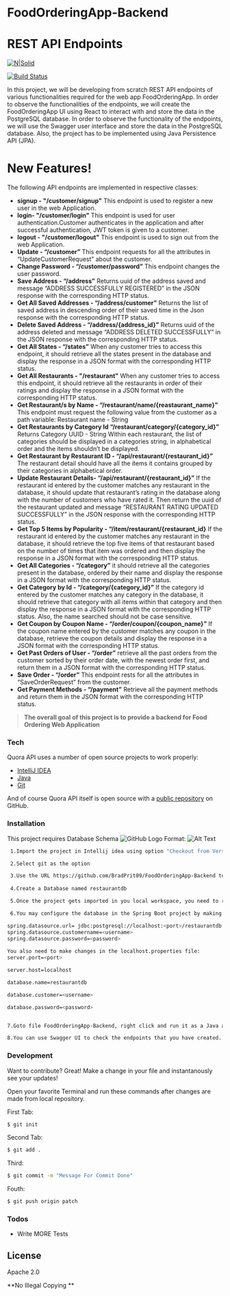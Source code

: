 # FoodOrderingApp-Backend
# REST API Endpoints

[![N|Solid](https://i0.wp.com/flixtel.in/wp-content/uploads/2018/02/cropped-mpls-new-1.png?resize=150%2C150)](https://www.upgrad.com/)

[![Build Status](https://travis-ci.org/joemccann/dillinger.svg?branch=master)](https://github.com/BradPrit09/Quora-Demo.git)

In this project, we will be developing from scratch REST API endpoints of various functionalities required for the web app FoodOrderingApp. In order to observe the functionalities of the endpoints, we will create the FoodOrderingApp UI using React to interact with and store the data in the PostgreSQL database. In order to observe the functionality of the endpoints, we will use the Swagger user interface and store the data in the PostgreSQL database. Also, the project has to be implemented using Java Persistence API (JPA).


 
# New Features!
The following API endpoints are  implemented in respective classes:
  - **signup - "/customer/signup"** This endpoint is used to register a new user in the web Application.
  - **login- "/customer/login"** This endpoint is used for user authentication.Customer authenticates in the application and after              successful authentication, JWT token is given to a customer.
  - **logout - "/customer/logout"** This endpoint is used to sign out from the web Application.
  - **Update - “/customer”** This endpoint requests for all the attributes in “UpdateCustomerRequest” about the customer.
  - **Change Password - “/customer/password”** This endpoint changes the user password.
  - **Save Address - “/address”**  Returns uuid of the address saved and message “ADDRESS SUCCESSFULLY REGISTERED” in the JSON response with the corresponding HTTP status.
  - **Get All Saved Addresses - “/address/customer”** Returns the list of saved address in descending order of their saved time in the Json response with the corresponding HTTP status.
  - **Delete Saved Address - “/address/{address_id}”** Returns uuid of the address deleted and message “ADDRESS DELETED SUCCESSFULLY” in the JSON response with the corresponding HTTP status.
  - **Get All States - “/states”** When any customer tries to access this endpoint, it should retrieve all the states present in the database and display the response in a JSON format with the corresponding HTTP status.
  - **Get All Restaurants - "/restaurant"** When any customer tries to access this endpoint, it should retrieve all the restaurants in order of their ratings and display the response in a JSON format with the corresponding HTTP status.
  - **Get Restaurant/s by Name - “/restaurant/name/{reastaurant_name}”** This endpoint must request the following value from the customer as a path variable: Restaurant name - String
  - **Get Restaurants by Category Id “/restaurant/category/{category_id}”**  Returns Category UUID - String Within each restaurant, the list of categories should be displayed in a categories string, in alphabetical order and the items shouldn’t be displayed.
  - **Get Restaurant by Restaurant ID - “/api/restaurant/{restaurant_id}”** The restaurant detail should have all the items it contains grouped by their categories in alphabetical order.
  - **Update Restaurant Details- “/api/restaurant/{restaurant_id}”** If the restaurant id entered by the customer matches any restaurant in the database, it should update that restaurant’s rating in the database along with the number of customers who have rated it. Then return the uuid of the restaurant updated and message “RESTAURANT RATING UPDATED SUCCESSFULLY” in the JSON response with the corresponding HTTP status. 
  - **Get Top 5 Items by Popularity - “/item/restaurant/{restaurant_id}** If the restaurant id entered by the customer matches any restaurant in the database, it should retrieve the top five items of that restaurant based on the number of times that item was ordered and then display the response in a JSON format with the corresponding HTTP status.
  - **Get All Categories - “/category”** it should retrieve all the categories present in the database, ordered by their name and display the response in a JSON format with the corresponding HTTP status.
  - **Get Category by Id - “/category/{category_id}”** If the category id entered by the customer matches any category in the database, it should retrieve that category with all items within that category and then display the response in a JSON format with the corresponding HTTP status. Also, the name searched should not be case sensitive.
  - **Get Coupon by Coupon Name - “/order/coupon/{coupon_name}”** If the coupon name entered by the customer matches any coupon in the database, retrieve the coupon details and display the response in a JSON format with the corresponding HTTP status.
  - **Get Past Orders of User - “/order”** retrieve all the past orders from the customer sorted by their order date, with the newest order first, and return them in a JSON format with the corresponding HTTP status.
  - **Save Order - “/order”** This endpoint rests for all the attributes in “SaveOrderRequest” from the customer.
  - **Get Payment Methods - “/payment”** Retrieve all the payment methods and return them in the JSON format with the corresponding HTTP status.
  




> **The overall goal of this project is to provide a backend for Food Ordering Web Application**


### Tech

Quora API uses a number of open source projects to work properly:

* [IntelliJ IDEA](https://www.jetbrains.com/idea/)
* [Java](https://www.java.com/en/download/)
* [Git](https://git-scm.com/downloads)


And of course Quora API itself is open source with a [public repository](https://github.com/BradPrit09/Quora-Demo/) on GitHub.

### Installation

This project  requires Database Schema 
![GitHub Logo](/images/logo.png)
Format: ![Alt Text](url)





```sh
 1.Import the project in Intellij idea using option "Checkout from Version Control"

 2.Select git as the option

 3.Use the URL https://github.com/BradPrit09/FoodOrderingApp-Backend to clone the repository on your local machine
 
 4.Create a Database named restaurantdb

 5.Once the project gets imported in you local workspace, you need to run the following command in the IntelliJ terminal, where your          stub file of the project is open: “mvn clean install -Psetup -DskipTests”.

 6.You may configure the database in the Spring Boot project by making the required changes in the following instructions of the 'application.properties' file:

spring.datasource.url= jdbc:postgresql://localhost:<port>/restaurantdb
spring.datasource.customername=<username>
spring.datasource.password=<password>
 
You also need to make changes in the localhost.properties file:
server.port=<port>

server.host=localhost

database.name=restaurantdb

database.customer=<username>

database.password=<password>


7.Goto file FoodOrderingApp-Backend, right click and run it as a Java application. 

8.You can use Swagger UI to check the endpoints that you have created. localhost:8080/api/swagger-ui.html
```




### Development

Want to contribute? Great!
Make a change in your file and instantanously see your updates!

Open your favorite Terminal and run these commands after changes are made from local repository.

First Tab:
```sh
$ git init
```

Second Tab:
```sh
$ git add .
```

 Third:
```sh
$ git commit -m "Message For Commit Done"
```
Fouth:
```sh
$ git push origin patch
```

### Todos

 - Write MORE Tests
 

License
----
Apache 2.0




**No Illegal Copying **

